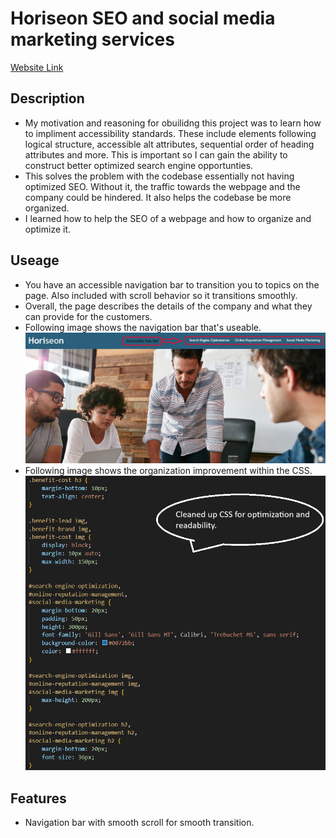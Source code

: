 # Horiseon SEO and social media marketing services

[Website Link](https://willzovo94.github.io/Homework-1/)

## Description
 - My motivation and reasoning for obuilidng this project was to learn how to impliment accessibility standards. These include elements following logical structure, accessible alt attributes, sequential order of heading attributes and more. This is important so I can gain the ability to construct better optimized search engine opportunties.
 - This solves the problem with the codebase essentially not having optimized SEO. Without it, the traffic towards the webpage and the company could be hindered. It also helps the codebase be more organized.
 - I learned how to help the SEO of a webpage and how to organize and optimize it.

## Useage
 - You have an accessible navigation bar to transition you to topics on the page. Also included with scroll behavior so it transitions smoothly.
 - Overall, the page describes the details of the company and what they can provide for the customers.
 - Following image shows the navigation bar that's useable.
![navigation bar image](assets/images/Homework-1-readme-2.jpg)
- Following image shows the organization improvement within the CSS.
![cleaned up CSS](assets/images/Homework-1-readme-1.jpg)
## Features 
 - Navigation bar with smooth scroll for smooth transition.
